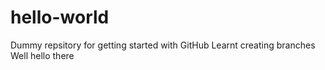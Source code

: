 # hello-world
Dummy repsitory for getting started with GitHub
Learnt creating branches
Well hello there
